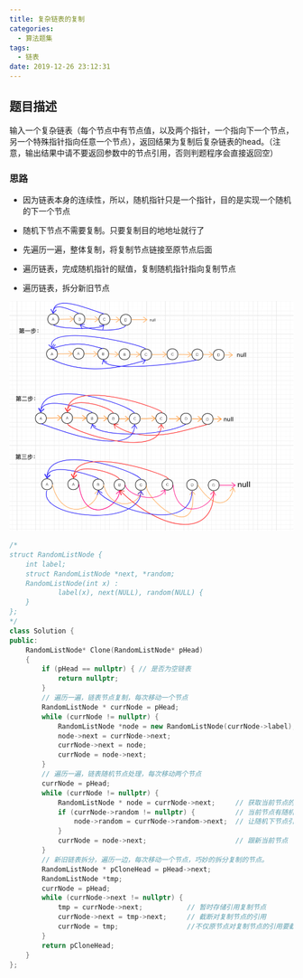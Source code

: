 ```yaml
---
title: 复杂链表的复制
categories:
  - 算法题集
tags:
  - 链表
date: 2019-12-26 23:12:31
---
```


## 题目描述
输入一个复杂链表（每个节点中有节点值，以及两个指针，一个指向下一个节点，另一个特殊指针指向任意一个节点），返回结果为复制后复杂链表的head。（注意，输出结果中请不要返回参数中的节点引用，否则判题程序会直接返回空）
### 思路
- 因为链表本身的连续性，所以，随机指针只是一个指针，目的是实现一个随机的下一个节点
- 随机下节点不需要复制。只要复制目的地地址就行了

- 先遍历一遍，整体复制，将复制节点链接至原节点后面
- 遍历链表，完成随机指针的赋值，复制随机指针指向复制节点
- 遍历链表，拆分新旧节点


![tu](../../images/复杂链表的复制.png)

```cpp
/*
struct RandomListNode {
    int label;
    struct RandomListNode *next, *random;
    RandomListNode(int x) :
            label(x), next(NULL), random(NULL) {
    }
};
*/
class Solution {
public:
    RandomListNode* Clone(RandomListNode* pHead)
    {
        if (pHead == nullptr) { // 是否为空链表
            return nullptr;
        }
        // 遍历一遍，链表节点复制，每次移动一个节点
        RandomListNode * currNode = pHead;
        while (currNode != nullptr) {
            RandomListNode *node = new RandomListNode(currNode->label);
            node->next = currNode->next;
            currNode->next = node;
            currNode = node->next;
        }
        // 遍历一遍，链表随机节点处理，每次移动两个节点
        currNode = pHead;
        while (currNode != nullptr) {
            RandomListNode * node = currNode->next;     // 获取当前节点的复制节点
            if (currNode->random != nullptr) {          // 当前节点有随机下节点，因为，随机下节点是新复制的节点
                node->random = currNode->random->next;  // 让随机下节点引用指向复制节点
            }
            currNode = node->next;                      // 跟新当前节点
        }
        // 新旧链表拆分，遍历一边，每次移动一个节点，巧妙的拆分复制的节点。
        RandomListNode * pCloneHead = pHead->next;
        RandomListNode *tmp;
        currNode = pHead;
        while (currNode->next != nullptr) {
            tmp = currNode->next;           // 暂时存储引用复制节点
            currNode->next = tmp->next;     // 截断对复制节点的引用
            currNode = tmp;                 //不仅原节点对复制节点的引用要截断，复制节点对原节点的引用也要截断
        }
        return pCloneHead;
    }
};
```